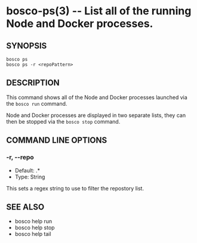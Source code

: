 bosco-ps(3) -- List all of the running Node and Docker processes.
==============================================

## SYNOPSIS

    bosco ps
    bosco ps -r <repoPattern>

## DESCRIPTION

This command shows all of the Node and Docker processes launched via the `bosco run` command.

Node and Docker processes are displayed in two separate lists, they can then be stopped via the `bosco stop` command.

## COMMAND LINE OPTIONS

### -r, --repo

* Default: .*
* Type: String

This sets a regex string to use to filter the repostory list.

## SEE ALSO

* bosco help run
* bosco help stop
* bosco help tail
